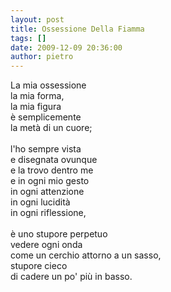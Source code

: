 ```yaml
---
layout: post
title: Ossessione Della Fiamma
tags: []
date: 2009-12-09 20:36:00
author: pietro
---
```

La mia ossessione<br/>la mia forma,<br/>la mia figura<br/>è semplicemente<br/>la metà di un cuore;<br/><br/>l'ho sempre vista<br/>e disegnata ovunque<br/>e la trovo dentro me<br/>e in ogni mio gesto<br/>in ogni attenzione<br/>in ogni lucidità<br/>in ogni riflessione,<br/><br/>è uno stupore perpetuo<br/>vedere ogni onda<br/>come un cerchio attorno a un sasso,<br/>stupore cieco<br/>di cadere un po' più in basso.
